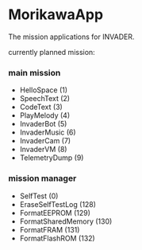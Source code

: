 MorikawaApp
===========

The mission applications for INVADER.<br/>

currently planned mission:

### main mission
* HelloSpace (1)
* SpeechText (2)
* CodeText (3)
* PlayMelody (4)
* InvaderBot (5)
* InvaderMusic (6)
* InvaderCam (7)
* InvaderVM (8)
* TelemetryDump (9)

### mission manager
* SelfTest (0)
* EraseSelfTestLog (128)
* FormatEEPROM (129)
* FormatSharedMemory (130)
* FormatFRAM (131)
* FormatFlashROM (132)
